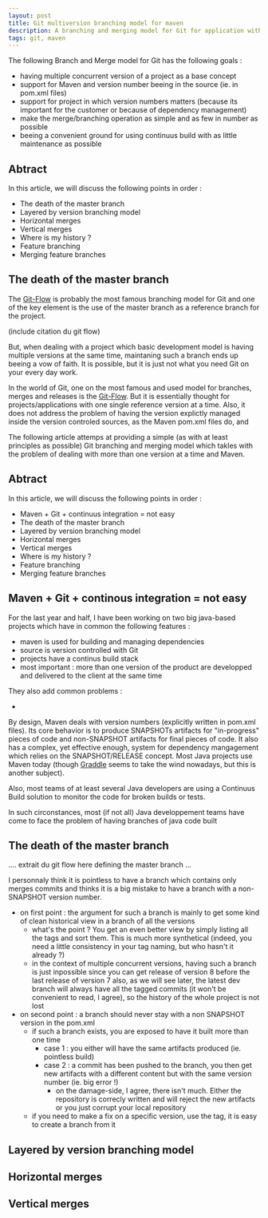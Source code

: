 ```yaml
---
layout: post
title: Git multiversion branching model for maven
description: A branching and merging model for Git for application with multiple concurrent versions, managed with Maven
tags: git, maven
---
```


The following Branch and Merge model for Git has the following goals :

* having multiple concurrent version of a project as a base concept
* support for Maven and version number beeing in the source (ie. in pom.xml files)
* support for project in which version numbers matters (because its important for the customer or because of dependency management)
* make the merge/branching operation as simple and as few in number as possible
* beeing a convenient ground for using continuus build with as little maintenance as possible

## Abtract

In this article, we will discuss the following points in order :

* The death of the master branch
* Layered by version branching model
* Horizontal merges
* Vertical merges
* Where is my history ?
* Feature branching
* Merging feature branches

## The death of the master branch

The [Git-Flow]() is probably the most famous branching model for Git and one of the key element is the use of the master branch as a reference branch for the project.

(include citation du git flow)

But, when dealing with a project which basic development model is having multiple versions at the same time, maintaning such a branch ends up beeing a vow of faith.
It is possible, but it is just not what you need Git on your every day work.






In the world of Git, one on the most famous and used model for branches, merges and releases is the [Git-Flow]().
But it is essentially thought for projects/applications with one single reference version at a time.
Also, it does not address the problem of having the version explictly managed inside the version controled sources, as the Maven pom.xml files do, and

The following article attemps at providing a simple (as with at least principles as possible) Git branching and merging model
which takles with the problem of dealing with more than one version at a time and Maven.

## Abtract

In this article, we will discuss the following points in order :

* Maven + Git + continuus integration = not easy
* The death of the master branch
* Layered by version branching model
* Horizontal merges
* Vertical merges
* Where is my history ?
* Feature branching
* Merging feature branches

## Maven + Git + continous integration = not easy

For the last year and half, I have been working on two big java-based projects which have in common the following features :

* maven is used for building and managing dependencies
* source is version controlled with Git
* projects have a continus build stack
* most important : more than one version of the product are developped and delivered to the client at the same time

They also add common problems :

* 

By design, Maven deals with version numbers (explicitly written in pom.xml files). Its core behavior is to produce SNAPSHOTs artifacts for "in-progress" pieces of code and non-SNAPSHOT artifacts for final pieces of code.
It also has a complex, yet effective enough, system for dependency mangagement which relies on the SNAPSHOT/RELEASE concept.
Most Java projects use  Maven today (though [Graddle]() seems to take the wind nowadays, but this is another subject).

Also, most teams of at least several Java developers are using a Continuus Build solution to monitor the code for broken builds or tests.

In such circonstances, most (if not all) Java developpement teams have come to face the problem of having branches of java code built 

## The death of the master branch

....
extrait du git flow here defining the master branch
...

I personnaly think it is pointless to have a branch which contains only merges commits and thinks it is a big mistake to have a branch with a non-SNAPSHOT version number.

* on first point : the argument for such a branch is mainly to get some kind of clean historical view in a branch of all the versions
    - what's the point ? You get an even better view by simply listing all the tags and sort them. This is much more synthetical
      (indeed, you need a little consistency in your tag naming, but who hasn't it already ?)
    - in the context of multiple concurrent versions, having such a branch is just inpossible since you can get release of version 8 before the last release of version 7
      also, as we will see later, the latest dev branch will always have all the tagged commits (it won't be convenient to read, I agree), so the history of the whole project is not lost
* on second point : a branch should never stay with a non SNAPSHOT version in the pom.xml
    - if such a branch exists, you are exposed to have it built more than one time
        + case 1 : you either will have the same artifacts produced (ie. pointless build)
        + case 2 : a commit has been pushed to the branch, you then get new artifacts with a different content but with the same version number (ie. big error !)
            * on the damage-side, I agree, there isn't much. Either the repository is correcly written and will reject the new artifacts or you just corrupt your local repository
    - if you need to make a fix on a specific version, use the tag, it is easy to create a branch from it

## Layered by version branching model

## Horizontal merges

## Vertical merges

